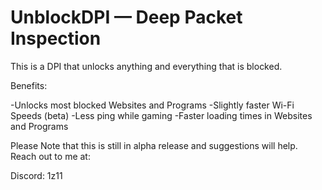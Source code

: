 # UnblockDPI — Deep Packet Inspection
This is a DPI that unlocks anything and everything that is blocked.

Benefits:

-Unlocks most blocked Websites and Programs
-Slightly faster Wi-Fi Speeds (beta)
-Less ping while gaming
-Faster loading times in Websites and Programs

Please Note that this is still in alpha release and suggestions will help.
Reach out to me at:

Discord: 1z11
